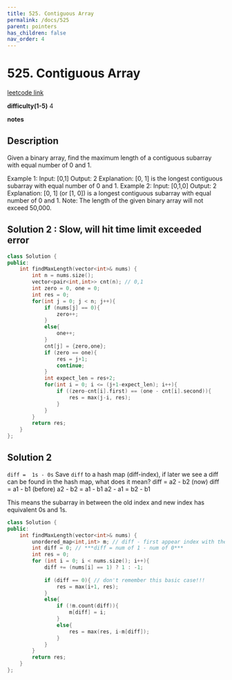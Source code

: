 ```yaml
---
title: 525. Contiguous Array
permalink: /docs/525
parent: pointers
has_children: false
nav_order: 4
---
```

# 525. Contiguous Array
[leetcode link](https://leetcode.com/problems/contiguous-array/)

**difficulty(1-5)** 
4

**notes**   


## Description
Given a binary array, find the maximum length of a contiguous subarray with equal number of 0 and 1.

Example 1:
Input: [0,1]
Output: 2
Explanation: [0, 1] is the longest contiguous subarray with equal number of 0 and 1.
Example 2:
Input: [0,1,0]
Output: 2
Explanation: [0, 1] (or [1, 0]) is a longest contiguous subarray with equal number of 0 and 1.
Note: The length of the given binary array will not exceed 50,000.

## Solution 2 : Slow, will hit time limit exceeded error
```c++
class Solution {
public:
    int findMaxLength(vector<int>& nums) {
        int n = nums.size();
        vector<pair<int,int>> cnt(n); // 0,1
        int zero = 0, one = 0;
        int res = 0;
        for(int j = 0; j < n; j++){
            if (nums[j] == 0){
                zero++;
            }
            else{
                one++;
            }
            cnt[j] = {zero,one};
            if (zero == one){
                res = j+1;
                continue;
            }
            int expect_len = res+2;
            for(int i = 0; i <= (j+1-expect_len); i++){
                if ((zero-cnt[i].first) == (one - cnt[i].second)){
                    res = max(j-i, res);
                }
            }
        }
        return res;
    }
};
```
## Solution 2
`diff =  1s - 0s`
Save `diff` to a hash map (diff-index), if later we see a diff can be found in the hash map, what does it mean?
    diff = a2 - b2 (now)
    diff = a1 - b1 (before)
    a2 - b2 = a1 - b1
    a2 - a1 = b2 - b1

This means the subarray in between the old index and new index has equivalent 0s and 1s.


```c++
class Solution {
public:
    int findMaxLength(vector<int>& nums) {
        unordered_map<int,int> m; // diff - first appear index with the num
        int diff = 0; // ***diff = num of 1 - num of 0***
        int res = 0;
        for (int i = 0; i < nums.size(); i++){
            diff += (nums[i] == 1) ? 1 : -1;
            
            if (diff == 0){ // don't remember this basic case!!!
                res = max(i+1, res);
            }
            else{
                if (!m.count(diff)){
                    m[diff] = i;
                }
                else{
                    res = max(res, i-m[diff]);
                }                
            }            
        }
        return res;        
    }
};
```
<!-- 
Default label
{: .label }

Blue label
{: .label .label-blue }

Stable
{: .label .label-green }

New release
{: .label .label-purple }

Coming soon
{: .label .label-yellow }

Deprecated
{: .label .label-red } -->
